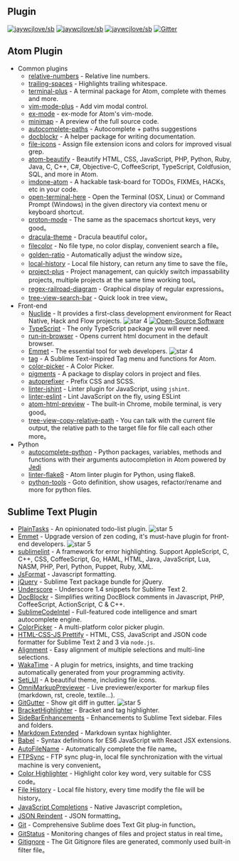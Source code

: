 Plugin
---

[![jaywcjlove/sb](https://jaywcjlove.github.io/sb/ico/awesome.svg)](https://github.com/jaywcjlove/awesome-mac) [![jaywcjlove/sb](https://jaywcjlove.github.io/sb/lang/english.svg)](editor-plugin.md) [![jaywcjlove/sb](https://jaywcjlove.github.io/sb/lang/chinese.svg)](editor-plugin-zh.md) [![Gitter](https://jaywcjlove.github.io/sb/ico/gitter.svg)](https://gitter.im/awesome-mac/cn?utm_source=badge&utm_medium=badge&utm_campaign=pr-badge)

## Atom Plugin

  * Common plugins
      * [relative-numbers](https://atom.io/packages/relative-numbers) - Relative line numbers.
      * [trailing-spaces](https://atom.io/packages/trailing-spaces) - Highlights trailing whitespace.
      * [terminal-plus](https://atom.io/packages/terminal-plus) - A terminal package for Atom, complete with themes and more.
      * [vim-mode-plus](https://atom.io/packages/vim-mode-plus) - Add vim modal control.
      * [ex-mode](https://atom.io/packages/ex-mode) - ex-mode for Atom's vim-mode.
      * [minimap](https://atom.io/packages/minimap) - A preview of the full source code.
      * [autocomplete-paths](https://atom.io/packages/autocomplete-paths) - Autocomplete + paths suggestions
      * [docblockr](https://atom.io/packages/docblockr) - A helper package for writing documentation.
      * [file-icons](https://atom.io/packages/file-icons) - Assign file extension icons and colors for improved visual grep.
      * [atom-beautify](https://atom.io/packages/atom-beautify) - Beautify HTML, CSS, JavaScript, PHP, Python, Ruby, Java, C, C++, C#, Objective-C, CoffeeScript, TypeScript, Coldfusion, SQL, and more in Atom.
      * [imdone-atom](https://atom.io/packages/imdone-atom) - A hackable task-board for TODOs, FIXMEs, HACKs, etc in your code.
      * [open-terminal-here](https://atom.io/packages/open-terminal-here) - Open the Terminal (OSX, Linux) or Command Prompt (Windows) in the given directory via context menu or keyboard shortcut.
      * [proton-mode](https://atom.io/packages/proton-mode) - The same as the spacemacs shortcut keys, very good。
      * [dracula-theme](https://atom.io/packages/dracula-theme) - Dracula beautiful color。
      * [filecolor](https://atom.io/packages/filecolor) - No file type, no color display, convenient search a file。
      * [golden-ratio](https://atom.io/packages/golden-ratio) - Automatically adjust the window size。
      * [local-history](https://atom.io/packages/local-history) - Local file history, can return any time to save the file。
      * [project-plus](https://atom.io/packages/project-plus) - Project management, can quickly switch impassability projects, multiple projects at the same time working tool。
      * [regex-railroad-diagram](https://atom.io/packages/regex-railroad-diagram) - Graphical display of regular expressions。
      * [tree-view-search-bar](https://atom.io/packages/tree-view-search-bar/) - Quick look in tree view。
  * Front-end
      * [Nuclide](http://nuclide.io) - It provides a first-class development environment for React Native, Hack and Flow projects. ![star 4][star4 Icon] [![Open-Source Software][OSS Icon]](https://github.com/facebook/nuclide)
      * [TypeScript](https://github.com/TypeStrong/atom-typescript) - The only TypeScript package you will ever need.
      * [run-in-browser](https://atom.io/packages/run-in-browser) - Opens current html document in the default browser.
      * [Emmet](https://atom.io/packages/emmet) - The essential tool for web developers. ![star 4][star4 Icon]
      * [tag](https://atom.io/packages/tag) - A Sublime Text-inspired Tag menu and functions for Atom.
      * [color-picker](https://atom.io/packages/color-picker) - A Color Picker.
      * [pigments](https://atom.io/packages/pigments) - A package to display colors in project and files.
      * [autoprefixer](https://atom.io/packages/autoprefixer) - Prefix CSS and SCSS.
      * [linter-jshint](https://atom.io/packages/linter-jshint) - Linter plugin for JavaScript, using `jshint`.
      * [linter-eslint](https://atom.io/packages/linter-eslint) - Lint JavaScript on the fly, using ESLint
      * [atom-html-preview](https://atom.io/packages/atom-html-preview) - The built-in Chrome, mobile terminal, is very good。
      * [tree-view-copy-relative-path](https://atom.io/packages/tree-view-copy-relative-path) - You can talk with the current file output, the relative path to the target file for file call each other more。
  * Python
      * [autocomplete-python](https://atom.io/packages/autocomplete-python) - Python packages, variables, methods and functions with their arguments autocompletion in Atom powered by [Jedi](https://github.com/davidhalter/jedi)
      * [linter-flake8](https://atom.io/packages/linter-flake8) - Atom linter plugin for Python, using flake8.
      * [python-tools](https://atom.io/packages/python-tools) - Goto definition, show usages, refactor/rename and more for python files.

## Sublime Text Plugin

  * [PlainTasks](https://packagecontrol.io/packages/PlainTasks) - An opinionated todo-list plugin. ![star 5][star5 Icon]
  * [Emmet](https://github.com/sergeche/emmet-sublime) - Upgrade version of zen coding, it's must-have plugin for front-end developers. ![star 5][star5 Icon]
  * [sublimelint](https://github.com/lunixbochs/sublimelint) - A framework for error highlighting. Support AppleScript, C, C++, CSS, CoffeeScript, Go, HAML, HTML, Java, JavaScript, Lua, NASM, PHP, Perl, Python, Puppet, Ruby, XML.
  * [JsFormat](https://packagecontrol.io/packages/JsFormat) - Javascript formatting.
  * [jQuery](https://packagecontrol.io/packages/jQuery) - Sublime Text package bundle for jQuery.
  * [Underscore](https://packagecontrol.io/packages/Underscore.js%20Snippets) - Underscore 1.4 snippets for Sublime Text 2.
  * [DocBlockr](https://packagecontrol.io/packages/DocBlockr) - Simplifies writing DocBlock comments in Javascript, PHP, CoffeeScript, ActionScript, C & C++.
  * [SublimeCodeIntel](https://packagecontrol.io/packages/SublimeCodeIntel) - Full-featured code intelligence and smart autocomplete engine.
  * [ColorPicker](https://packagecontrol.io/packages/ColorPicker) - A multi-platform color picker plugin.
  * [HTML-CSS-JS Prettify](https://packagecontrol.io/packages/HTML-CSS-JS%20Prettify) - HTML, CSS, JavaScript and JSON code formatter for Sublime Text 2 and 3 via `node.js`.
  * [Alignment](https://packagecontrol.io/packages/Alignment) - Easy alignment of multiple selections and multi-line selections.
  * [WakaTime](https://packagecontrol.io/packages/WakaTime) - A plugin for metrics, insights, and time tracking automatically generated from your programming activity.
  * [Seti_UI](https://packagecontrol.io/packages/Seti_UI) - A beautiful theme, including file icons.
  * [OmniMarkupPreviewer](https://packagecontrol.io/packages/OmniMarkupPreviewer) - Live previewer/exporter for markup files (markdown, rst, creole, textile...).
  * [GitGutter](https://packagecontrol.io/packages/GitGutter) - Show git diff in gutter. ![star 5][star5 Icon]
  * [BracketHighlighter](https://packagecontrol.io/packages/BracketHighlighter) - Bracket and tag highlighter.
  * [SideBarEnhancements](https://packagecontrol.io/packages/SideBarEnhancements) - Enhancements to Sublime Text sidebar. Files and folders.
  * [Markdown Extended](https://packagecontrol.io/packages/Markdown%20Extended) - Markdown syntax highlighter.
  * [Babel](https://packagecontrol.io/packages/Babel) - Syntax definitions for ES6 JavaScript with React JSX extensions.
  * [AutoFileName](https://packagecontrol.io/packages/AutoFileName) - Automatically complete the file name。
  * [FTPSync](https://packagecontrol.io/packages/FTPSync) - FTP sync plug-in, local file synchronization with the virtual machine is very convenient。
  * [Color Highlighter](https://packagecontrol.io/packages/Color%20Highlighter) - Highlight color key word, very suitable for CSS code。
  * [File History](https://packagecontrol.io/packages/File%20History) - Local file history, every time modify the file will be history。
  * [JavaScript Completions](https://packagecontrol.io/packages/JavaScript%20Completions) - Native Javascript completion。
  * [JSON Reindent](https://packagecontrol.io/packages/JSON%20Reindent) - JSON formatting。
  * [Git](https://packagecontrol.io/packages/Git) - Comprehensive Sublime does Text Git plug-in function。
  * [GitStatus](https://packagecontrol.io/packages/GitStatus) - Monitoring changes of files and project status in real time。
  * [Gitignore](https://packagecontrol.io/packages/Gitignore) - The Git Gitignore files are generated, commonly used built-in filter file。


  
[OSS Icon]: https://jaywcjlove.github.io/sb/ico/min-oss.svg
[Freeware Icon]: https://jaywcjlove.github.io/sb/ico/min-free.svg
[hot Icon]: https://jaywcjlove.github.io/sb/ico/min-hot.svg
[tuijian Icon]: https://jaywcjlove.github.io/sb/ico/min-tuijian.svg
[bibei Icon]: https://jaywcjlove.github.io/sb/ico/min-bibei.svg
[red Icon]: https://jaywcjlove.github.io/sb/star/red.svg
[app-store Icon]: https://jaywcjlove.github.io/sb/ico/min-app-store.svg
[star0 Icon]: https://jaywcjlove.github.io/sb/star/red0.svg
[star1 Icon]: https://jaywcjlove.github.io/sb/star/red1.svg
[star2 Icon]: https://jaywcjlove.github.io/sb/star/red2.svg
[star3 Icon]: https://jaywcjlove.github.io/sb/star/red3.svg
[star4 Icon]: https://jaywcjlove.github.io/sb/star/red4.svg
[star5 Icon]: https://jaywcjlove.github.io/sb/star/red5.svg
